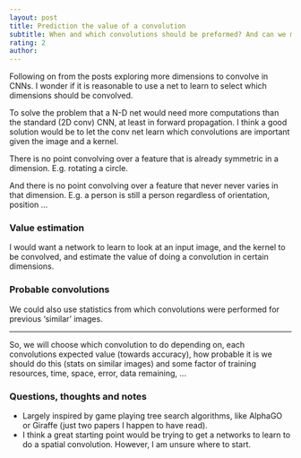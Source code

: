 ```yaml
---
layout: post
title: Prediction the value of a convolution
subtitle: When and which convolutions should be preformed? And can we make a net that learns to do a convolution?
rating: 2
author:
---
```


Following on from the posts exploring more dimensions to convolve in CNNs. I wonder if it is reasonable to use a net to learn to select which dimensions should be convolved.

To solve the problem that a N-D net would need more computations than the standard (2D conv) CNN, at least in forward propagation. I think a good solution would be to let the conv net learn which convolutions are important given the image and a kernel.

There is no point convolving over a feature that is already symmetric in a dimension. E.g. rotating a circle.

And there is no point convolving over a feature that never never varies in that dimension. E.g. a person is still a person regardless of orientation, position …

### Value estimation

I would want a network to learn to look at an input image, and the kernel to be convolved, and estimate the value of doing a convolution in certain dimensions. 

### Probable convolutions

We could also use statistics from which convolutions were performed for previous ‘similar’ images.

*****

So, we will choose which convolution to do depending on, each convolutions expected value (towards accuracy), how probable it is we should do this (stats on similar images) and some factor of training resources, time, space, error, data remaining, ...


### Questions, thoughts and notes

* Largely inspired by game playing tree search algorithms, like AlphaGO or Giraffe (just two papers I happen to have read).
* I think a great starting point would be trying to get a networks to learn to do a spatial convolution. However, I am unsure where to start.